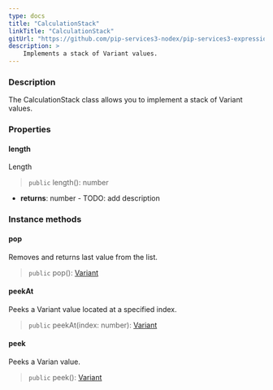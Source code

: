 ```yaml
---
type: docs
title: "CalculationStack"
linkTitle: "CalculationStack"
gitUrl: "https://github.com/pip-services3-nodex/pip-services3-expressions-nodex"
description: > 
    Implements a stack of Variant values.
---
```


### Description

The CalculationStack class allows you to implement a stack of Variant values.

### Properties

#### length
Length
> `public` length(): number

- **returns**: number - TODO: add description


### Instance methods

#### pop
Removes and returns last value from the list.
> `public` pop(): [Variant](../../variants/variant)


#### peekAt
Peeks a Variant value located at a specified index.
> `public` peekAt(index: number): [Variant](../../variants/variant)

#### peek
Peeks a Varian value.
> `public` peek(): [Variant](../../variants/variant)


